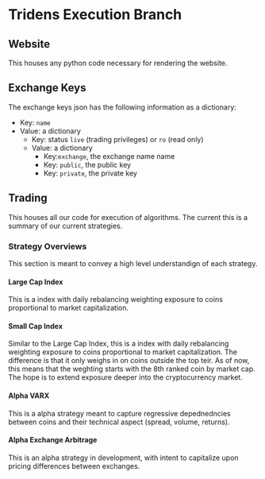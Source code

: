 # Tridens Execution Branch

## Website

This houses any python code necessary for rendering the website.

## Exchange Keys

The exchange keys json has the following information as a dictionary:
* Key: `name`
* Value: a dictionary
    * Key: status `live` (trading privileges) or `ro` (read only)
    * Value: a dictionary
        * Key:`exchange`, the exchange name name
        * Key: `public`, the public key
        * Key: `private`, the private key 
        
## Trading

This houses all our code for execution of algorithms. The current this is a summary of our 
current strategies.

### Strategy Overviews

This section is meant to convey a high level understandign of each strategy.

#### Large Cap Index

This is a index with daily rebalancing weighting exposure to coins 
proportional to market capitalization.

#### Small Cap Index

Similar to the Large Cap Index, this is a index with daily rebalancing weighting exposure to coins 
proportional to market capitalization. The difference is that it only weighs in on coins outside the 
top teir. As of now, this means that the weghting starts with the 8th ranked coin by market cap. 
The hope is to extend exposure deeper into the cryptocurrency market.

#### Alpha VARX

This is a alpha strategy meant to capture regressive depednedncies between coins and their technical aspect 
(spread, volume, returns). 

#### Alpha Exchange Arbitrage

This is an alpha strategy in development, with intent to capitalize upon pricing differences between exchanges. 